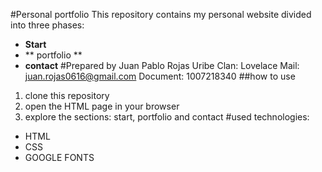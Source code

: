#Personal portfolio 
This repository contains my personal website divided into three phases: 
- **Start** 
- ** portfolio ** 
- **contact** 
#Prepared by 
Juan Pablo Rojas Uribe 
Clan: Lovelace 
Mail: juan.rojas0616@gmail.com 
Document: 1007218340 
##how to use 
1. clone this repository 
2. open the HTML page in your browser 
3. explore the sections: start, portfolio and contact 
#used technologies: 
- HTML 
- CSS 
- GOOGLE FONTS
